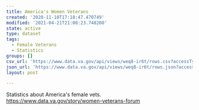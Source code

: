```yaml
---
title: America's Women Veterans
created: '2020-11-10T17:18:47.470749'
modified: '2021-04-21T21:08:23.748200'
state: active
type: dataset
tags:
  - Female Veterans
  - Statistics
groups: []
csv_url: 'https://www.data.va.gov/api/views/weq8-ir6t/rows.csv?accessType=DOWNLOAD'
json_url: 'https://www.data.va.gov/api/views/weq8-ir6t/rows.json?accessType=DOWNLOAD'
layout: post

---
```

<p>Statistics about America's female vets. <a href="https://www.data.va.gov/story/women-veterans-forum">https://www.data.va.gov/story/women-veterans-forum</a></p>
